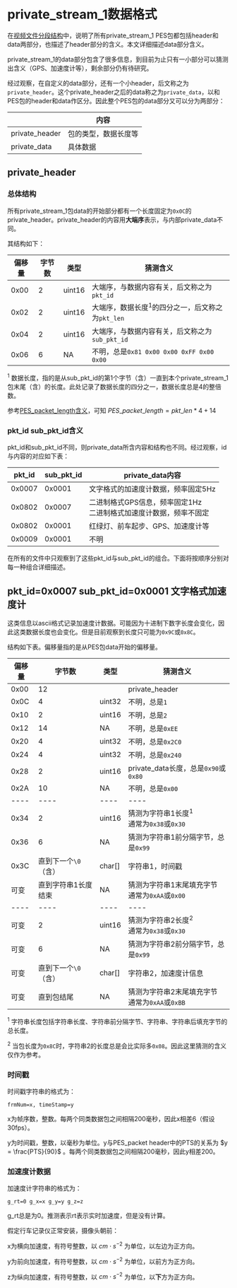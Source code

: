 # private_stream_1数据格式

在[视频文件分段结构](./hiv_mp4_video.md#jump_pes_header)中，说明了所有private_stream_1 PES包都包括header和data两部分，也描述了header部分的含义。本文详细描述data部分含义。

private_stream_1的data部分包含了很多信息，到目前为止只有一小部分可以猜测出含义（GPS、加速度计等），剩余部分仍有待研究。

经过观察，在自定义的data部分，还有一个小header，后文称之为`private_header`。这个private_header之后的data称之为`private_data`，以和PES包的header和data作区分。因此整个PES包的data部分又可以分为两部分：

|  | 内容 |
| ---- | ---- |
| private_header | 包的类型，数据长度等 |
| private_data | 具体数据 |

## private_header

### 总体结构

所有private_stream_1包data的开始部分都有一个长度固定为`0x0C`的private_header。private_header的内容用**大端序**表示，与内部private_data不同。

其结构如下：

| 偏移量 | 字节数 | 类型 | 猜测含义 |
| ---- | ---- | ---- | ---- |
| 0x00 | 2 | uint16 | 大端序，与数据内容有关，后文称之为`pkt_id` |
| 0x02 | 2 | uint16 | 大端序，数据长度<sup>1</sup>的四分之一，后文称之为`pkt_len` |
| 0x04 | 2 | uint16 | 大端序，与数据内容有关，后文称之为`sub_pkt_id` |
| 0x06 | 6 | NA | 不明，总是`0x81 0x00 0x00 0xFF 0x00 0x00` |

<sup>1</sup> 数据长度，指的是从sub_pkt_id的第1个字节（含）一直到本个private_stream_1包末尾（含）的长度。此处记录了数据长度的四分之一，数据长度总是4的整倍数。

参考[PES_packet_length含义](./hiv_mp4_video.md#jump_pes_len)，可知 $`PES\_packet\_length = pkt\_len * 4 + 14`$

### pkt_id sub_pkt_id含义

pkt_id和sub_pkt_id不同，则private_data所含内容和结构也不同。经过观察，id与内容的对应如下表：

| pkt_id | sub_pkt_id | private_data内容 |
| ---- | ---- | ---- |
| 0x0007 | 0x0001 | 文字格式的加速度计数据，频率固定5Hz |
| 0x0802 | 0x0007 | 二进制格式GPS信息，频率固定1Hz</br>二进制格式加速度计数据，频率不固定 |
| 0x0802 | 0x0001 | 红绿灯、前车起步、GPS、加速度计等 |
| 0x0009 | 0x0001 | 不明 |

在所有的文件中只观察到了这些pkt_id与sub_pkt_id的组合。下面将按顺序分别对每一种组合详细描述。

## pkt_id=0x0007 sub_pkt_id=0x0001 文字格式加速度计

这类信息以ascii格式记录加速度计数据。可能因为十进制下数字长度会变化，因此这类数据长度也会变化。但是目前观察到长度只可能为`0x9C`或`0x8C`。

结构如下表。偏移量指的是从PES包data开始的偏移量。

| 偏移量 | 字节数 | 类型 | 猜测含义 |
| ---- | ---- | ---- | ---- |
| 0x00 | 12 |  | private_header |
| 0x0C | 4 | uint32 | 不明，总是`1` |
| 0x10 | 2 | uint16 | 不明，总是`2` |
| 0x12 | 14 | NA | 不明，总是`0xEE` |
| 0x20 | 4 | uint32 | 不明，总是`0x2C0` |
| 0x24 | 4 | uint32 | 不明，总是`0x240` |
| 0x28 | 2 | uint16 | private_data长度，总是`0x90`或`0x80` |
| 0x2A | 10 | NA | 不明，总是`0x00` |
| ---- | ---- | ---- | ---- |
| 0x34 | 2 | uint16 | 猜测为字符串1长度<sup>1</sup></br>通常为`0x38`或`0x30` |
| 0x36 | 6 | NA | 猜测为字符串1前分隔字节，总是`0x99` |
| 0x3C | 直到下一个`\0`（含） | char[] | 字符串1，时间戳 |
| 可变 | 直到字符串1长度结束 | NA | 猜测为字符串1末尾填充字节</br>通常为`0xAA`或`0x00` |
| ---- | ---- | ---- | ---- |
| 可变 | 2 | uint16 | 猜测为字符串2长度<sup>2</sup></br>通常为`0x38`或`0x30` |
| 可变 | 6 | NA | 猜测为字符串2前分隔字节，总是`0x99` |
| 可变 | 直到下一个`\0`（含） | char[] | 字符串2，加速度计信息 |
| 可变 | 直到包结尾 | NA | 猜测为字符串2末尾填充字节</br>通常为`0xAA`或`0xBB` |

<sup>1</sup> 字符串长度包括字符串长度、字符串前分隔字节、字符串、字符串后填充字节的总长度。

<sup>2</sup> 当包长度为`0x8C`时，字符串2的长度总是会比实际多`0x08`。因此这里猜测的含义仅作为参考。

### 时间戳

时间戳字符串的格式为：

```frmNum=x, timeStamp=y```

x为帧序数，整数。每两个同类数据包之间相隔200毫秒，因此x相差6（假设30fps）。

y为时间戳，整数，以毫秒为单位。y与PES_packet header中的PTS的关系为 $y = \frac{PTS}{90}$ 。每两个同类数据包之间相隔200毫秒，因此y相差200。

### 加速度计数据

加速度计字符串的格式为：

```g_rt=0 g_x=x g_y=y g_z=z```

g_rt总是为0。推测表示rt表示实时加速度，但是没有计算。

假定行车记录仪正常安装，摄像头朝前：

x为横向加速度，有符号整数，以 $cm \cdot s^{-2}$ 为单位，以左边为正方向。

y为前向加速度，有符号整数，以 $cm \cdot s^{-2}$ 为单位，以前方为正方向。

z为纵向加速度，有符号整数，以 $cm \cdot s^{-2}$ 为单位，以**下**方为正方向。
